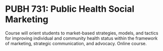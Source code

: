 # PUBH 731: Public Health Social Marketing

Course will orient students to market-based strategies, models, and tactics for improving individual and community health status within the framework of marketing, strategic communication, and advocacy. Online course.